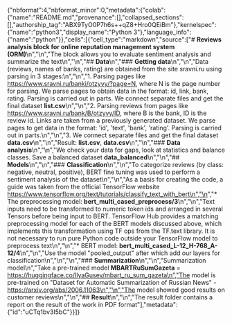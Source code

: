 {"nbformat":4,"nbformat_minor":0,"metadata":{"colab":{"name":"README.md","provenance":[],"collapsed_sections":[],"authorship_tag":"ABX9TyO0P7h6s++qZ8+Hro0QEiBm"},"kernelspec":{"name":"python3","display_name":"Python 3"},"language_info":{"name":"python"}},"cells":[{"cell_type":"markdown","source":["# **Reviews analysis block for online reputation management system (ORM)**\n","\n","The block allows you to evaluate sentiment analysis and summarize the text\n","\n","## **Data**\n","### **Getting data**\n","\n","Data (reviews, names of banks, rating) are obtained from the site sravni.ru using parsing in 3 stages:\n","\n","1. Parsing pages like https://www.sravni.ru/banki/otzyvy/?page=N, where N is the page number for parsing. We parse pages to obtain data in the format: id, link, bank, rating. Parsing is carried out in parts. We connect separate files and get the final dataset **list.csv**\n","\n","2. Parsing reviews from pages like https://www.sravni.ru/bank/B/otzyvy/ID, where B is the bank, ID is the review id. Links are taken from a previously generated dataset. We parse pages to get data in the format: 'id', 'text', 'bank', 'rating'. Parsing is carried out in parts.\n","\n","3. We connect separate files and get the final dataset **data.csv**\n","\n","Result: **list.csv**, **data.csv**\n","\n","### **Data analysis**\n","\n","We check your data for gaps, look at statistics and balance classes. Save a balanced dataset **data_balanced**\n","\n","## **Models**\n","\n","### **Classification**\n","\n","To categorize reviews (by class: negative, neutral, positive), BERT fine tuning was used to perform a sentiment analysis of the dataset\n","\n","As a basis for creating the code, a guide was taken from the official TensorFlow website https://www.tensorflow.org/text/tutorials/classify_text_with_bert\n","\n","* The preprocessing model: **bert_multi_cased_preprocess/3**\n","\n","Text inputs need to be transformed to numeric token ids and arranged in several Tensors before being input to BERT. TensorFlow Hub provides a matching preprocessing model for each of the BERT models discussed above, which implements this transformation using TF ops from the TF.text library. It is not necessary to run pure Python code outside your TensorFlow model to preprocess text\n","\n","* BERT model: **bert_multi_cased_L-12_H-768_A-12/4**\n","\n","Use the model \"pooled_output\" after which add our layers for classification\n","\n","\n","### **Summarization**\n","\n","Summarization model\n","Take a pre-trained model **MBARTRuSumGazeta** = https://huggingface.co/IlyaGusev/mbart_ru_sum_gazeta\n","The model is pre-trained on \"Dataset for Automatic Summarization of Russian News\" - https://arxiv.org/abs/2006.11063\n","\n","The model showed good results on customer reviews\n","\n","## **Result**\n","\n","The result folder contains a report on the result of the work in PDF format"],"metadata":{"id":"uCTq1bv3I5bC"}}]}